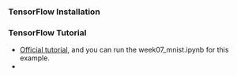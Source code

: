 ### TensorFlow Installation



### TensorFlow Tutorial
- [Official tutorial](https://www.tensorflow.org/tutorials/quickstart/beginner), and you can run the week07_mnist.ipynb for this example.
- []()
